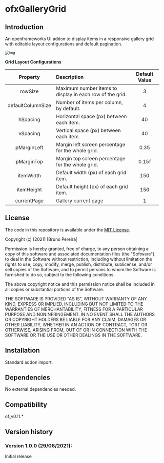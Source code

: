 ofxGalleryGrid
=====================================

Introduction
------------
An openframeworks UI addon to display items in a responsive gallery grid with editable layout configurations and default pagination. 

<img src="https://i.gyazo.com/f3732bd46af14d12fdac2d46d79f3df3.jpg" alt="img" style="zoom: 80%;" />



**Grid Layout Configurations**

|     Property      | Description                                              | Default Value |
| :---------------: | :------------------------------------------------------- | :-----------: |
|      rowSize      | Maximum number items to display in each row of the grid. |       3       |
| defaultColumnSize | Number of items per column, by default.                  |       4       |
|     hSpacing      | Horizontal space (px) between each item.                 |      40       |
|     vSpacing      | Vertical space (px) between each item.                   |      40       |
|    pMarginLeft    | Margin left screen percentage for the whole grid.        |     0.35      |
|    pMarginTop     | Margin top screen percentage for the whole grid.         |     0.15f     |
|     itemWidth     | Default width (px) of each grid item.                    |      150      |
|    itemHeight     | Default height (px) of each grid item.                   |      150      |
|    currentPage    | Gallery current page                                     |       1       |



License
-------
The code in this repository is available under the [MIT License](https://secure.wikimedia.org/wikipedia/en/wiki/Mit_license).

Copyright (c) [2021] [Bruno Pereira]

Permission is hereby granted, free of charge, to any person obtaining a copy of this software and associated documentation files (the "Software"), to deal in the Software without restriction, including without limitation the rights to use, copy, modify, merge, publish, distribute, sublicense, and/or sell copies of the Software, and to permit persons to whom the Software is furnished to do so, subject to the following conditions:

The above copyright notice and this permission notice shall be included in all copies or substantial portions of the Software.

THE SOFTWARE IS PROVIDED "AS IS", WITHOUT WARRANTY OF ANY KIND, EXPRESS OR IMPLIED, INCLUDING BUT NOT LIMITED TO THE WARRANTIES OF MERCHANTABILITY, FITNESS FOR A PARTICULAR PURPOSE AND NONINFRINGEMENT. IN NO EVENT SHALL THE AUTHORS OR COPYRIGHT HOLDERS BE LIABLE FOR ANY CLAIM, DAMAGES OR OTHER LIABILITY, WHETHER IN AN ACTION OF CONTRACT, TORT OR OTHERWISE, ARISING FROM, OUT OF OR IN CONNECTION WITH THE SOFTWARE OR THE USE OR OTHER DEALINGS IN THE SOFTWARE.



Installation
------------
Standard addon import. 

Dependencies
------------
No external dependencies needed.

Compatibility
------------
of_v0.11.*

Version history
------------
### Version 1.0.0 (29/06/2021):
Initial release

